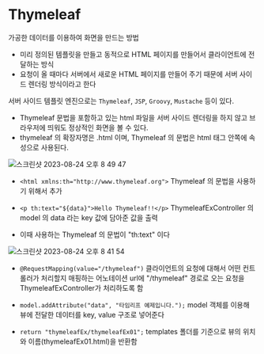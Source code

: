 # Thymeleaf 
가공한 데이터를 이용하여 화면을 만드는 방법 
- 미리 정의된 템플릿을 만들고 동적으로 HTML 페이지를 만들어서 클라이언트에 전달하는 방식
- 요청이 올 때마다 서버에서 새로운 HTML 페이지를 만들어 주기 때문에 서버 사이드 렌더링 방식이라고 한다

서버 사이드 템플릿 엔진으로는 ```Thymeleaf```, ```JSP```, ```Groovy```, ```Mustache``` 등이 있다. 
- Thymeleaf 문법을 포함하고 있는 html 파일을 서버 사이드 렌더링을 하지 않고 브라우저에 띄워도 정상적인 화면을 볼 수 있다.
- thymeleaf 의 확장자명은 .html 이며, Thymeleaf 의 문법은 html 태그 안쪽에 속성으로 사용된다.

 ![스크린샷 2023-08-24 오후 8 49 47](https://github.com/5selny/5selny.github.io/assets/115622936/8b96b889-80d6-49ff-9a9e-1171a8016773) 
- ```<html xmlns:th="http://www.thymeleaf.org">``` Thymeleaf 의 문법을 사용하기 위해서 추가

- ```<p th:text="${data}">Hello Thymeleaf!!</p>``` ThymeleafExController 의 model 의 data 라는 key 값에 담아준 값을 출력
- 이때 사용하는 Thymeleaf 의 문법이 "th:text" 이다


 ![스크린샷 2023-08-24 오후 8 41 54](https://github.com/5selny/5selny.github.io/assets/115622936/31ffcc24-574e-4ef8-a26e-4e1ebccf8559) 
-  ```@RequestMapping(value="/thymeleaf")``` 클라이언트의 요청에 대해서 어떤 컨트롤러가 처리할지 매핑하는 어노테이션 
 url에 "/thymeleaf" 경로로 오는 요청을 ThymeleafExController가 처리하도록 함 

- ```model.addAttribute("data", "타임리프 예제입니다.");``` model 객체를 이용해 뷰에 전달한 데이터를 key, value 구조로 넣어준다

- ```return "thymeleafEx/thymeleafEx01";``` templates 폴더를 기준으로 뷰의 위치와 이름(thymeleafEx01.html)을 반환함
 

